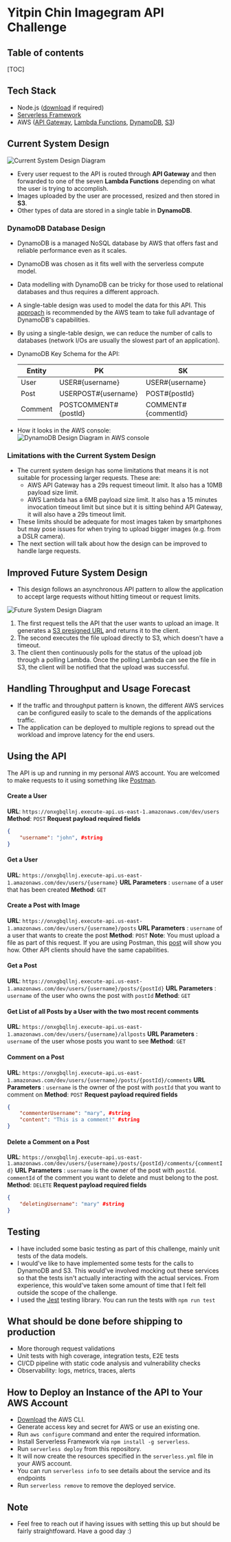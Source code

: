 # Yitpin Chin Imagegram API Challenge

## Table of contents

[TOC]

## Tech Stack

- Node.js ([download](https://nodejs.org/en/download/) if required)
- [Serverless Framework](https://www.serverless.com/)
- AWS ([API Gateway](https://aws.amazon.com/api-gateway/), [Lambda Functions](https://aws.amazon.com/lambda/), [DynamoDB](https://aws.amazon.com/dynamodb/), [S3](https://aws.amazon.com/s3/))

## Current System Design

![Current System Design Diagram]("./screenshots/current_design.png")

- Every user request to the API is routed through **API Gateway** and then forwarded to one of the seven **Lambda Functions** depending on what the user is trying to accomplish.
- Images uploaded by the user are processed, resized and then stored in **S3**.
- Other types of data are stored in a single table in **DynamoDB**.

### DynamoDB Database Design

- DynamoDB is a managed NoSQL database by AWS that offers fast and reliable performance even as it scales.
- DynamoDB was chosen as it fits well with the serverless compute model.
- Data modelling with DynamoDB can be tricky for those used to relational databases and thus requires a different approach.
- A single-table design was used to model the data for this API. This [approach](https://www.alexdebrie.com/posts/dynamodb-single-table/) is recommended by the AWS team to take full advantage of DynamoDB's capabilities.
- By using a single-table design, we can reduce the number of calls to databases (network I/Os are usually the slowest part of an application).
- DynamoDB Key Schema for the API:

  | Entity  | PK                   | SK                  |
  | ------- | -------------------- | ------------------- |
  | User    | USER#{username}      | USER#{username}     |
  | Post    | USERPOST#{username}  | POST#{postId}       |
  | Comment | POSTCOMMENT#{postId} | COMMENT#{commentId} |

- How it looks in the AWS console:
![DynamoDB Design Diagram in AWS console]("./screenshots/dynamoDB_design.png")

### Limitations with the Current System Design

- The current system design has some limitations that means it is not suitable for processing larger requests. These are:
  - AWS API Gateway has a 29s request timeout limit. It also has a 10MB payload size limit.
  - AWS Lambda has a 6MB payload size limit. It also has a 15 minutes invocation timeout limit but since but it is sitting behind API Gateway, it will also have a 29s timeout limit.
- These limits should be adequate for most images taken by smartphones but may pose issues for when trying to upload bigger images (e.g. from a DSLR camera).
- The next section will talk about how the design can be improved to handle large requests.

## Improved Future System Design
- This design follows an asynchronous API pattern to allow the application to accept large requests without hitting timeout or request limits.

![Future System Design Diagram]("./screenshots/future_design.png")

1. The first request tells the API that the user wants to upload an image. It generates a [S3 presigned URL](https://docs.aws.amazon.com/AmazonS3/latest/userguide/using-presigned-url.html) and returns it to the client.
2. The second executes the file upload directly to S3, which doesn't have a timeout.
3. The client then continuously polls for the status of the upload job through a polling Lambda. Once the polling Lambda can see the file in S3, the client will be notified that the upload was successful.

## Handling Throughput and Usage Forecast
- If the traffic and throughput pattern is known, the different AWS services can be configured easily to scale to the demands of the applications traffic.
- The application can be deployed to multiple regions to spread out the workload and improve latency for the end users.

## Using the API
The API is up and running in my personal AWS account. You are welcomed to make requests to it using something like [Postman](https://www.postman.com/downloads/).

#### Create a User

**URL**: `https://onxgbqllnj.execute-api.us-east-1.amazonaws.com/dev/users`
**Method**: `POST`
**Request payload required fields**

```json
{
    "username": "john", #string
}
```

#### Get a User

**URL**: `https://onxgbqllnj.execute-api.us-east-1.amazonaws.com/dev/users/{username}`
**URL Parameters** : `username` of a user that has been created
**Method**: `GET`


#### Create a Post with Image

**URL**: `https://onxgbqllnj.execute-api.us-east-1.amazonaws.com/dev/users/{username}/posts`
**URL Parameters** : `username` of a user that wants to create the post
**Method**: `POST`
**Note**: You must upload a file as part of this request. If you are using Postman, this [post](https://stackoverflow.com/a/16022213) will show you how. Other API clients should have the same capabilities.

#### Get a Post

**URL**: `https://onxgbqllnj.execute-api.us-east-1.amazonaws.com/dev/users/{username}/posts/{postId}`
**URL Parameters** : `username` of the user who owns the post with `postId`
**Method**: `GET`

#### Get List of all Posts by a User with the two most recent comments

**URL**: `https://onxgbqllnj.execute-api.us-east-1.amazonaws.com/dev/users/{username}/allposts`
**URL Parameters** : `username` of the user whose posts you want to see
**Method**: `GET`

#### Comment on a Post

**URL**: `https://onxgbqllnj.execute-api.us-east-1.amazonaws.com/dev/users/{username}/posts/{postId}/comments`
**URL Parameters** : `username` is the owner of the post with `postId` that you want to comment on
**Method**: `POST`
**Request payload required fields**

```json
{
    "commenterUsername": "mary", #string
    "content": "This is a comment!" #string
}
```

#### Delete a Comment on a Post

**URL**: `https://onxgbqllnj.execute-api.us-east-1.amazonaws.com/dev/users/{username}/posts/{postId}/comments/{commentId}`
**URL Parameters** : `username` is the owner of the post with `postId`. `commentId` of the comment you want to delete and must belong to the post.
**Method**: `DELETE`
**Request payload required fields**

```json
{
    "deletingUsername": "mary" #string
}
```

## Testing
- I have included some basic testing as part of this challenge, mainly unit tests of the data models.
- I would've like to have implemented some tests for the calls to DynamoDB and S3. This would've involved mocking out these services so that the tests isn't actually interacting with the actual services. From experience, this would've taken some amount of time that I felt fell outside the scope of the challenge. 
- I used the [Jest](https://jestjs.io/) testing library. You can run the tests with `npm run test`

## What should be done before shipping to production

- More thorough request validations
- Unit tests with high coverage, integration tests, E2E tests
- CI/CD pipeline with static code analysis and vulnerability checks
- Observability: logs, metrics, traces, alerts

## How to Deploy an Instance of the API to Your AWS Account

- [Download](https://docs.aws.amazon.com/cli/latest/userguide/getting-started-install.html) the AWS CLI.
- Generate access key and secret for AWS or use an existing one.
- Run `aws configure` command and enter the required information.
- Install Serverless Framework via `npm install -g serverless`.
- Run `serverless deploy` from this repository.
- It will now create the resources specified in the `serverless.yml` file in your AWS account.
- You can run `serverless info` to see details about the service and its endpoints
- Run `serverless remove` to remove the deployed service.

## Note

- Feel free to reach out if having issues with setting this up but should be fairly straightfoward. Have a good day :)